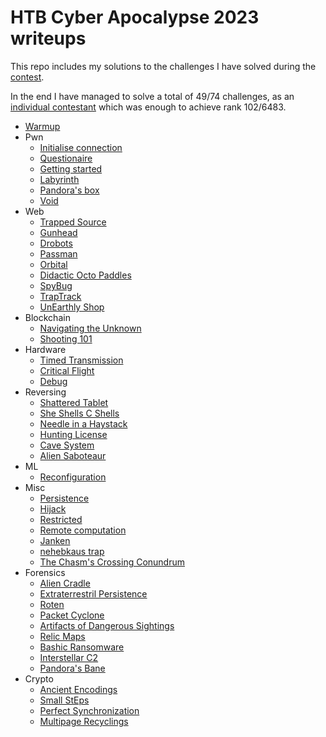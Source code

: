 # HTB Cyber Apocalypse 2023 writeups
This repo includes my solutions to the challenges I have solved during the [contest](https://ctf.hackthebox.com/event/details/cyber-apocalypse-2023-the-cursed-mission-821).

In the end I have managed to solve a total of 49/74 challenges, as an [individual contestant](https://ctf.hackthebox.com/team/overview/62988) which was enough to achieve rank 102/6483.

* [Warmup](warmup.md)
* Pwn
    - [Initialise connection](pwn/initialize_connection.md)
    - [Questionaire](pwn/questionnaire.md)
    - [Getting started](pwn/getting_started)
    - [Labyrinth](pwn/labyrinth)
    - [Pandora's box](pwn/pandoras_box)
    - [Void](pwn/void)
* Web
    - [Trapped Source](web/trapped_source.md)
    - [Gunhead](web/gunhead.md)
    - [Drobots](web/drobots.md)
    - [Passman](web/passman.md)
    - [Orbital](web/orbital)
    - [Didactic Octo Paddles](web/didactic_octo_paddles.md)
    - [SpyBug](web/spybug.md)
    - [TrapTrack](web/trap_track)
    - [UnEarthly Shop](web/unearthly_shop)
* Blockchain
    - [Navigating the Unknown](blockchain/navigating_the_unknown)
    - [Shooting 101](blockchain/shooting_101)
* Hardware
    - [Timed Transmission](hardware/timed_transmission)
    - [Critical Flight](hardware/critical_flight)
    - [Debug](hardware/debug)
* Reversing
    - [Shattered Tablet](reversing/shattered_tablet.md)
    - [She Shells C Shells](reversing/she_shells_c_shells.md)
    - [Needle in a Haystack](reversing/needle_in_a_haystack.md)
    - [Hunting License](reversing/hunting_license.md)
    - [Cave System](reversing/cave_system.md)
    - [Alien Saboteaur](reversing/alien_saboteaur.md)
* ML
    - [Reconfiguration](ml/reconfiguration.md)
* Misc
    - [Persistence](misc/persistence.md)
    - [Hijack](misc/hijack.md)
    - [Restricted](misc/restricted.md)
    - [Remote computation](misc/remote_computation.md)
    - [Janken](misc/janken.md)
    - [nehebkaus trap](misc/nehebkaus_trap.md)
    - [The Chasm's Crossing Conundrum](misc/the_chasms_crossing_conondrum.md)
* Forensics
    - [Alien Cradle](forensics/alien_cradle.md)
    - [Extraterrestril Persistence](forensics/extraterrestrial_persistence.md)
    - [Roten](forensics/roten.md)
    - [Packet Cyclone](forensics/packet_cyclone.md)
    - [Artifacts of Dangerous Sightings](forensics/artifacts_of_dangerous_sightings)
    - [Relic Maps](forensics/relic_maps)
    - [Bashic Ransomware](forensics/bashic_ransomware)
    - [Interstellar C2](forensics/interstellar_c2)
    - [Pandora's Bane](forensics/pandoras_bane)
* Crypto
    - [Ancient Encodings](crypto/ancient_encodings.md)
    - [Small StEps](crypto/small_steps.md)
    - [Perfect Synchronization](crypto/perfect_synchronization.md)
    - [Multipage Recyclings](crypto/multipage_recyclings.md)
